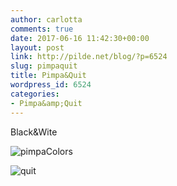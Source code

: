 ```yaml
---
author: carlotta
comments: true
date: 2017-06-16 11:42:30+00:00
layout: post
link: http://pilde.net/blog/?p=6524
slug: pimpaquit
title: Pimpa&Quit
wordpress_id: 6524
categories:
- Pimpa&amp;Quit
---
```


Black&Wite

![pimpa](http://pilde.net/blog/wp-content/uploads/2017/06/pimpa.png)Colors

![quit](http://pilde.net/blog/wp-content/uploads/2017/06/quit.png)
